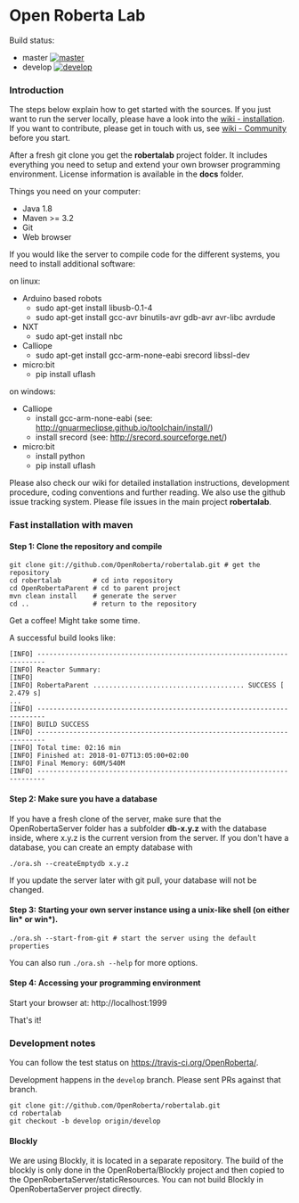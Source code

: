 Open Roberta Lab
================

Build status:

* master [![master](https://travis-ci.org/OpenRoberta/robertalab.svg?branch=master)](https://travis-ci.org/OpenRoberta/robertalab/builds)
* develop [![develop](https://travis-ci.org/OpenRoberta/robertalab.svg?branch=develop)](https://travis-ci.org/OpenRoberta/robertalab/builds)

### Introduction

The steps below explain how to get started with the sources. If you just want to run the server locally, please have a look into the [wiki - installation](https://github.com/OpenRoberta/robertalab/wiki/Installation). If you want to contribute, please get in touch with us, see [wiki - Community](https://github.com/OpenRoberta/robertalab/wiki/Community) before you start.

After a fresh git clone you get the **robertalab** project folder. It includes everything you need to setup and extend your own browser programming environment. License information is available in the **docs** folder.

Things you need on your computer:

* Java 1.8
* Maven >= 3.2
* Git
* Web browser

If you would like the server to compile code for the different systems, you need to install additional software:

on linux:
* Arduino based robots
  * sudo apt-get install libusb-0.1-4
  * sudo apt-get install gcc-avr binutils-avr gdb-avr avr-libc avrdude
* NXT
  * sudo apt-get install nbc
* Calliope
  * sudo apt-get install gcc-arm-none-eabi srecord libssl-dev
* micro:bit
  * pip install uflash
 
on windows:
* Calliope
  * install gcc-arm-none-eabi (see: http://gnuarmeclipse.github.io/toolchain/install/)
  * install srecord (see: http://srecord.sourceforge.net/)
* micro:bit
  * install python
  * pip install uflash


Please also check our wiki for detailed installation instructions, development procedure, coding conventions and further reading. We also use the github issue tracking system. Please file issues in the main project **robertalab**.


### Fast installation with maven

#### Step 1: Clone the repository and compile

    git clone git://github.com/OpenRoberta/robertalab.git # get the repository
    cd robertalab        # cd into repository
	cd OpenRobertaParent # cd to parent project
    mvn clean install    # generate the server
    cd ..                # return to the repository	

Get a coffee! Might take some time.

A successful build looks like:

    [INFO] ------------------------------------------------------------------------
    [INFO] Reactor Summary:
    [INFO]
    [INFO] RobertaParent ...................................... SUCCESS [  2.479 s]
    ...
    [INFO] ------------------------------------------------------------------------
    [INFO] BUILD SUCCESS
    [INFO] ------------------------------------------------------------------------
    [INFO] Total time: 02:16 min
    [INFO] Finished at: 2018-01-07T13:05:00+02:00
    [INFO] Final Memory: 60M/540M
    [INFO] ------------------------------------------------------------------------
    
    
#### Step 2: Make sure you have a database
If you have a fresh clone of the server, make sure that the OpenRobertaServer folder has a subfolder **db-x.y.z** with the database inside, where x.y.z is the current version from the server. If you don't have a database, you can create an empty database with

    ./ora.sh --createEmptydb x.y.z
    
If you update the server later with git pull, your database will not be changed. 

#### Step 3: Starting your own server instance using a unix-like shell (on either lin* or win*).

    ./ora.sh --start-from-git # start the server using the default properties

You can also run `./ora.sh --help` for more options.

#### Step 4: Accessing your programming environment

Start your browser at: http://localhost:1999

That's it!

### Development notes

You can follow the test status on https://travis-ci.org/OpenRoberta/.

Development happens in the `develop` branch. Please sent PRs against that branch.

    git clone git://github.com/OpenRoberta/robertalab.git
    cd robertalab
    git checkout -b develop origin/develop

#### Blockly

We are using Blockly, it is located in a separate repository. The build of the blockly is only done in the OpenRoberta/Blockly project and then copied to the OpenRobertaServer/staticResources. You can not build Blockly in OpenRobertaServer project directly.


